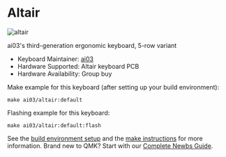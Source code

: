 # Altair

![altair](https://i.imgur.com/O9UXaCO.png)

ai03's third-generation ergonomic keyboard, 5-row variant  

* Keyboard Maintainer: [ai03](https://github.com/ai03-2725)
* Hardware Supported: Altair keyboard PCB
* Hardware Availability: Group buy

Make example for this keyboard (after setting up your build environment):

    make ai03/altair:default

Flashing example for this keyboard:

    make ai03/altair:default:flash

See the [build environment setup](https://docs.qmk.fm/#/getting_started_build_tools) and the [make instructions](https://docs.qmk.fm/#/getting_started_make_guide) for more information. Brand new to QMK? Start with our [Complete Newbs Guide](https://docs.qmk.fm/#/newbs).

